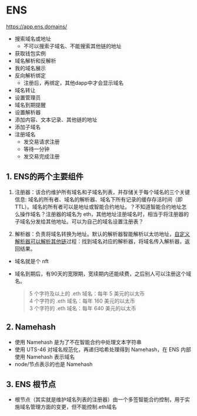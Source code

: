 # ENS

<https://app.ens.domains/>
- 搜索域名或地址
	- 不可以搜索子域名、不能搜索其他链的地址
- 获取钱包实例
- 域名解析和反解析
- 我的域名展示
- 反向解析绑定
	- 注册后，再绑定，其他dapp中才会显示域名
- 域名转让
- 设置管理员
- 域名到期提醒
- 设置解析器
- 添加内容、文本记录、其他链的地址
- 添加子域名
- 注册域名
	- 发交易请求注册
	- 等待一分钟
	- 发交易完成注册

## 1. ENS的两个主要组件

1. 注册器：该合约维护所有域名和子域名列表，并存储关于每个域名的三个关键信息:	域名的所有者、域名的解析器、域名下所有记录的缓存存活时间（即TTL）。域名的所有者可以是地址或智能合约地址。？不知道智能合约地址怎么操作域名？注册器的域名为 eth，其他地址注册域名时，相当于将注册器的子域名分发给其他地址。可以为自己的域名设置注册表？

2. 解析器：负责将域名转换为地址。默认的解析器智能解析以太坊地址，[自定义解析器可以解析其他链](https://eips.ethereum.org/EIPS/eip-2304)过程：找到域名对应的解析器，将域名传入解析器，返回结果。

- 域名就是个 nft
- 域名到期后，有90天的宽限期，宽续期内还能续费，之后别人可以注册这个域名。

	> 5 个字符及以上的 .eth 域名：每年 5 美元的以太币  
	> 4 个字符的 .eth 域名：每年 160 美元的以太币  
	> 3 个字符的 .eth 域名：每年 640 美元的以太币

## 2. Namehash
- 使用 Namehash 是为了不在智能合约中处理文本字符串
- 使用 UTS-46 对域名规范化，再递归哈希处理得到 Namehash，在 ENS 内部使用 Namehash 表示域名
- node/节点表示的也是 Namehash

## 3. ENS 根节点
- 根节点（其实就是维护域名列表的注册器）由一个多签智能合约控制，用于实施域名管理方面的变更，但不能控制.eth域名
